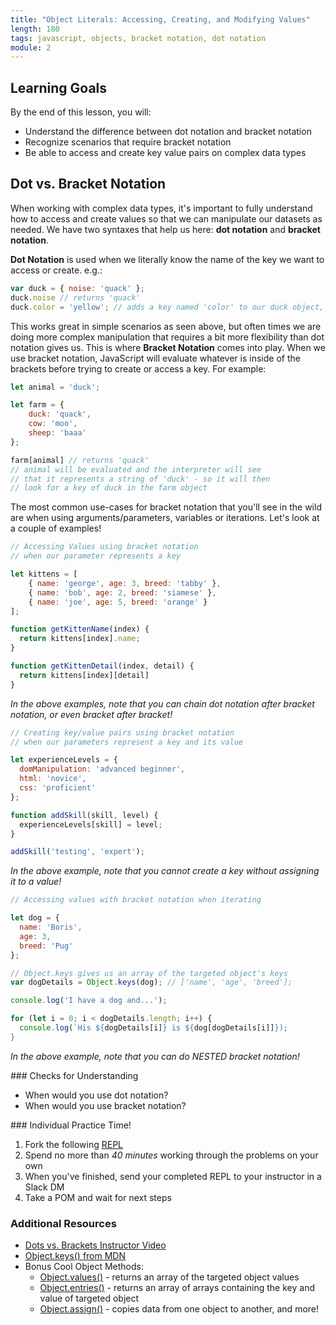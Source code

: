 ```yaml
---
title: "Object Literals: Accessing, Creating, and Modifying Values"
length: 180
tags: javascript, objects, bracket notation, dot notation
module: 2
---
```


## Learning Goals

By the end of this lesson, you will:

* Understand the difference between dot notation and bracket notation
* Recognize scenarios that require bracket notation
* Be able to access and create key value pairs on complex data types


## Dot vs. Bracket Notation

When working with complex data types, it's important to fully understand how to access and create values so that we can manipulate our datasets as needed. We have two syntaxes that help us here: **dot notation** and **bracket notation**.

**Dot Notation** is used when we literally know the name of the key we want to access or create. e.g.:

```js
var duck = { noise: 'quack' };
duck.noise // returns 'quack'
duck.color = 'yellow'; // adds a key named 'color' to our duck object, with the value 'yellow'
```

This works great in simple scenarios as seen above, but often times we are doing more complex manipulation that requires a bit more flexibility than dot notation gives us. This is where **Bracket Notation** comes into play. When we use bracket notation, JavaScript will evaluate whatever is inside of the brackets before trying to create or access a key. For example:

```js
let animal = 'duck';

let farm = {
    duck: 'quack',
    cow: 'moo',
    sheep: 'baaa'
};

farm[animal] // returns 'quack'
// animal will be evaluated and the interpreter will see
// that it represents a string of 'duck' - so it will then
// look for a key of duck in the farm object
```

The most common use-cases for bracket notation that you'll see in the wild are when using arguments/parameters, variables or iterations. Let's look at a couple of examples!

<!-- Instructor Notes:
    * Go through the following examples in class by typing them out in repls, not just reading them to the class
    * As you start to solve each one, popsicle stick the students to ask them for help with what to do next
    * e.g. "If I want to write a function that takes in an index of a kitten, and I want the function to return
    * the name of my kitten at that index, how might I do that?"
-->

```js
// Accessing Values using bracket notation 
// when our parameter represents a key

let kittens = [
    { name: 'george', age: 3, breed: 'tabby' },
    { name: 'bob', age: 2, breed: 'siamese' },
    { name: 'joe', age: 5, breed: 'orange' }
];

function getKittenName(index) {
  return kittens[index].name;
}

function getKittenDetail(index, detail) {
  return kittens[index][detail]  
}
```

*In the above examples, note that you can chain dot notation after bracket notation, or even bracket after bracket!*


```js
// Creating key/value pairs using bracket notation
// when our parameters represent a key and its value

let experienceLevels = {
  domManipulation: 'advanced beginner',
  html: 'novice',
  css: 'proficient'
};

function addSkill(skill, level) {
  experienceLevels[skill] = level;
}

addSkill('testing', 'expert');
```

*In the above example, note that you cannot create a key without assigning it to a value!*


```js
// Accessing values with bracket notation when iterating

let dog = {
  name: 'Boris',
  age: 3,
  breed: 'Pug'
};

// Object.keys gives us an array of the targeted object's keys
var dogDetails = Object.keys(dog); // ['name', 'age', 'breed'];

console.log('I have a dog and...');

for (let i = 0; i < dogDetails.length; i++) {
  console.log(`His ${dogDetails[i]} is ${dog[dogDetails[i]]});
}
```

*In the above example, note that you can do NESTED bracket notation!*


<section class="checks-for-understanding">
### Checks for Understanding

* When would you use dot notation?
* When would you use bracket notation?

</section>


<section class="call-to-action">
### Individual Practice Time!

1. Fork the following [REPL](https://repl.it/repls/TrustyCarpalCalculator)
2. Spend no more than *40 minutes* working through the problems on your own
3. When you've finished, send your completed REPL to your instructor in a Slack DM
4. Take a POM and wait for next steps 

</section>


### Additional Resources
* [Dots vs. Brackets Instructor Video](https://www.youtube.com/watch?v=DJ0deyVQZPw)
* [Object.keys() from MDN](https://developer.mozilla.org/en-US/docs/Web/JavaScript/Reference/Global_Objects/Object/keys)
* Bonus Cool Object Methods:
  * [Object.values()](https://developer.mozilla.org/en-US/docs/Web/JavaScript/Reference/Global_objects/Object/values) - returns an array of the targeted object values
  * [Object.entries()](https://developer.mozilla.org/en-US/docs/Web/JavaScript/Reference/Global_Objects/Object/entries) - returns an array of arrays containing the key and value of targeted object
  * [Object.assign()](https://developer.mozilla.org/en-US/docs/Web/JavaScript/Reference/Global_Objects/Object/assign) - copies data from one object to another, and more!

<!-- Instructor Resources

Level I Prompts
----------------------------------------------------
* Post the link to this repl in their slack channel: https://repl.it/repls/TrustyCarpalCalculator
* Students should FORK the repl and start solving each prompt on their own
* Each prompt should be almost an identical challenge to the exercises shown in class, nothing easier/nothing harder
* As they finish, they should DM you their solutions and take a POM while you review their answers
* If their answers are sound, DM the person back and tell them to move into the vault where they will
  meet Khalid/another instructor and be given another set of more challenging prompts
* A lot of people will start to finish around the same time - grab an extra instructor to help you review
  and don't provide feedback/nitpick on their solutions. Take a very quick glance and if it all looks sound,
  send them onto the second instructor
* When there are 50 minutes left in the lesson time, anyone who has not moved onto the next level of prompts
  should take a 5-minute POM, then come back to the classroom and you will spend the last 45 minutes reviewing 
  the solutions to each prompt as a class. I would use popsicle sticks to call on students to help you solve them
  by telling you what to type
* Answer Key, for your reference: https://repl.it/repls/TerribleBlindDesign


## Level II Prompts, for secondary instructor
----------------------------------------------------
* Secondary instructor should wait in the vault or other instructional area for students who
  complete the level I prompts
* As students join you, DM them the link to the following repl: https://repl.it/repls/ImpressiveImpureApache
* Students should FORK the repl and start solving each prompt on their own
* As the group grows larger, they can begin to talk and help each other out
* Feel free to provide some assistance if students get stuck or need help, but you're mostly
  there just to facilitate rather than lead a lecture/session
* Answer Key, for your reference: https://repl.it/repls/JampackedLatestPortablesoftware

-->

